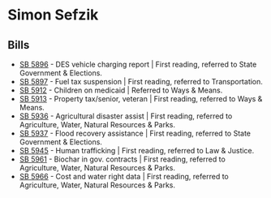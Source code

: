 # Simon Sefzik
## Bills
* [SB 5896](/bill/2021-22/sb/5896/) - DES vehicle charging report | First reading, referred to State Government & Elections.
* [SB 5897](/bill/2021-22/sb/5897/) - Fuel tax suspension | First reading, referred to Transportation.
* [SB 5912](/bill/2021-22/sb/5912/) - Children on medicaid | Referred to Ways & Means.
* [SB 5913](/bill/2021-22/sb/5913/) - Property tax/senior, veteran | First reading, referred to Ways & Means.
* [SB 5936](/bill/2021-22/sb/5936/) - Agricultural disaster assist | First reading, referred to Agriculture, Water, Natural Resources & Parks.
* [SB 5937](/bill/2021-22/sb/5937/) - Flood recovery assistance | First reading, referred to State Government & Elections.
* [SB 5945](/bill/2021-22/sb/5945/) - Human trafficking | First reading, referred to Law & Justice.
* [SB 5961](/bill/2021-22/sb/5961/) - Biochar in gov. contracts | First reading, referred to Agriculture, Water, Natural Resources & Parks.
* [SB 5966](/bill/2021-22/sb/5966/) - Cost and water right data | First reading, referred to Agriculture, Water, Natural Resources & Parks.

